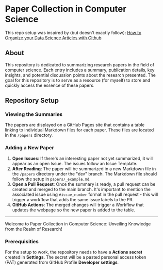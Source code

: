 # Paper Collection in Computer Science

This repo setup was inspired by (but doesn't exactly follow): [How to Organize your Data Science Articles with Github](https://towardsdatascience.com/how-to-organize-your-data-science-articles-with-github-b5b9427dad37)

## About

This repository is dedicated to summarizing research papers in the field of computer science. Each entry includes a summary, publication details, key insights, and potential discussion points about the research presented. The goal for this repository is to serve as a resource (for myself) to store and quickly access the essence of these papers.

## Repository Setup

### Viewing the Summaries

The papers are displayed on a GitHub Pages site that contains a table linking to individual Markdown files for each paper. These files are located in the `/papers` directory.

### Adding a New Paper

1. **Open Issues**: If there's an interesting paper not yet summarized, it will appear as an open Issue. The issues follow an Issue Template.
2. **After Reading**: The paper will be summarized in a new Markdown file in the `/papers` directory under the "dev" branch. The Markdown file should follow the setup in `papers/_example.md`.
3. **Open a Pull Request**: Once the summary is ready, a pull request can be created and merged to the main branch. It's important to mention the associated issue using `#issue_number` format in the pull request - this will trigger a workflow that adds the same issue labels to the PR.
4. **GitHub Actions**: The merged changes will trigger a Workflow that updates the webpage so the new paper is added to the table.

---

Welcome to Paper Collection in Computer Science: Unveiling Knowledge from the Realm of Research!

### Prerequisities 

For the setup to work, the repository needs to have a **Actions secret** created in **Settings**. The secret will be a pasted personal access token (PAT) generated from GitHub Profile **Developer settings**. 
